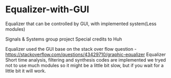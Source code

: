 # Equalizer-with-GUI
Equalizer that can be controlled by GUI, with implemented system(Less modules)

Signals & Systems group project
Special credits to Huh

Equalizer used the GUI base on the stack over flow question - https://stackoverflow.com/questions/43429710/graphic-equalizer
Equalizer Short time analysis, filtering and synthesis codes are implemented 
we tryed not to use much modules so it might be a little bit slow, but if you wait for a little bit it will work.
